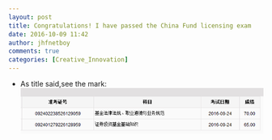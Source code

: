```yaml
---
layout: post
title: Congratulations! I have passed the China Fund licensing exam
date: 2016-10-09 11:42
author: jhfnetboy
comments: true
categories: [Creative_Innovation]
---
```

+ As title said,see the mark:
![exam_mark](/assets/jijin.png)
